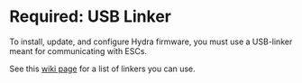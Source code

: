 # Required: USB Linker

To install, update, and configure Hydra firmware, you must use a USB-linker meant for communicating with ESCs.

See this [wiki page](wiki/USB-Linker) for a list of linkers you can use.
